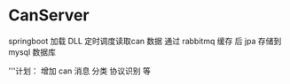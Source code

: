 # CanServer


springboot 加载 DLL 定时调度读取can 数据  通过 rabbitmq 缓存  后  jpa 存储到 mysql 数据库





'''计划： 增加 can 消息 分类  协议识别 等

